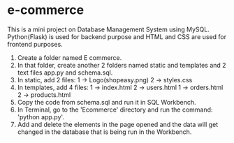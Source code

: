 # e-commerce
This is a mini project on Database Management System using MySQL. Python(Flask) is used for backend purpose and HTML and CSS are used for frontend purposes. 
1. Create a folder named E commerce.
2. In that folder, create another 2 folders named static and templates and 2 text files app.py and schema.sql.
3. In static, add 2 files: 1 -> Logo(shopeasy.png)
                           2 -> styles.css
4. In templates, add 4 files: 1 -> index.html
                              2 -> users.html
                              1 -> orders.html
                              2 -> products.html
5. Copy the code from schema.sql and run it in SQL Workbench.
6. In Terminal, go to the 'Ecommerce' directory and run the command: 'python app.py'.
7. Add and delete the elements in the page opened and the data will get changed in the database that is being run in the Workbench.
